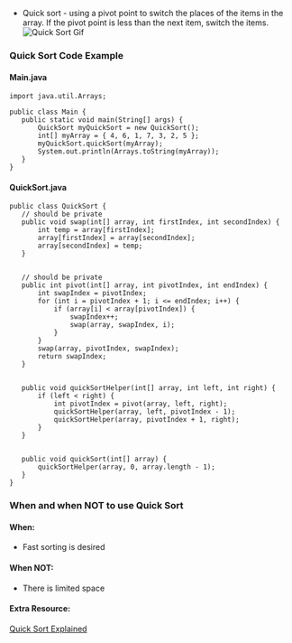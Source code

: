 * Quick sort - using a pivot point to switch the places of the items in the array. If the pivot point is less than the next item, switch the items.  
![Quick Sort Gif](https://user-images.githubusercontent.com/69539559/230986654-57c3a973-8d9e-4335-beb7-1c69f92964ab.gif)

### Quick Sort Code Example
#### Main.java
```
import java.util.Arrays;

public class Main {
   public static void main(String[] args) {
       QuickSort myQuickSort = new QuickSort();
       int[] myArray = { 4, 6, 1, 7, 3, 2, 5 };
       myQuickSort.quickSort(myArray);
       System.out.println(Arrays.toString(myArray));
   }
}
```
#### QuickSort.java
```
public class QuickSort {
   // should be private
   public void swap(int[] array, int firstIndex, int secondIndex) {
       int temp = array[firstIndex];
       array[firstIndex] = array[secondIndex];
       array[secondIndex] = temp;
   }


   // should be private
   public int pivot(int[] array, int pivotIndex, int endIndex) {
       int swapIndex = pivotIndex;
       for (int i = pivotIndex + 1; i <= endIndex; i++) {
           if (array[i] < array[pivotIndex]) {
               swapIndex++;
               swap(array, swapIndex, i);
           }
       }
       swap(array, pivotIndex, swapIndex);
       return swapIndex;
   }


   public void quickSortHelper(int[] array, int left, int right) {
       if (left < right) {
           int pivotIndex = pivot(array, left, right);
           quickSortHelper(array, left, pivotIndex - 1);
           quickSortHelper(array, pivotIndex + 1, right);
       }
   }


   public void quickSort(int[] array) {
       quickSortHelper(array, 0, array.length - 1);
   }
}
```
### When and when NOT to use Quick Sort  
#### When:  
- Fast sorting is desired  

#### When NOT:
- There is limited space  

#### Extra Resource:
[Quick Sort Explained](https://www.geeksforgeeks.org/quick-sort/)
